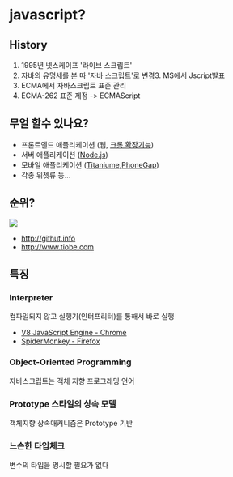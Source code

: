 # javascript?

## History

1.  1995년 넷스케이프 '라이브 스크립트'
2.  자바의 유명세를 본 따 '자바 스크립트'로 변경3.  MS에서 Jscript발표
4.  ECMA에서 자바스크립트 표준 관리
5.  ECMA-262 표준 제정 -> ECMAScript


## 무얼 할수 있나요?

*   프론트엔드 애플리케이션 (웹, [크롬 확장기능](https://chrome.google.com/webstore/category/home?hl=ko))
*   서버 애플리케이션 ([Node.js](http://nodejs.org))
*   모바일 애플리케이션 ([Titaniume](http://www.appcelerator.com/),[PhoneGap](http://phonegap.com/))
*   각종 위젯류 등...

## 순위?

![](http://i.imgur.com/yWBi3yR.png)

* http://githut.info
* http://www.tiobe.com

## 특징

### Interpreter

컴파일되지 않고 실행기(인터프리터)를 통해서 바로 실행

*   [V8 JavaScript Engine - Chrome](http://code.google.com/p/v8/)
*   [SpiderMonkey - Firefox](https://developer.mozilla.org/en/SpiderMonkey)

### Object-Oriented Programming

자바스크립트는 객체 지향 프로그래밍 언어


### Prototype 스타일의 상속 모델

객체지향 상속매커니즘은 Prototype 기반


### 느슨한 타입체크

변수의 타입을 명시할 필요가 없다